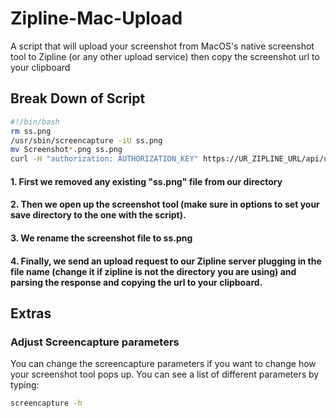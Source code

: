 # Zipline-Mac-Upload
A script that will upload your screenshot from MacOS's native screenshot tool to Zipline (or any other upload service) then copy the screenshot url to your clipboard

## Break Down of Script

```bash
#!/bin/bash
rm ss.png 
/usr/sbin/screencapture -iU ss.png
mv Screenshot*.png ss.png
curl -H "authorization: AUTHORIZATION_KEY" https://UR_ZIPLINE_URL/api/upload -F file=@/Users/USERNAME/zipline/ss.png -H "Content-Type: multipart/form-data" -H "Format: date" -H "Embed: true" | jq -r '.files[0]' | tr -d '\n' | pbcopy;
```
#### 1. First we removed any existing "ss.png" file from our directory
#### 2. Then we open up the screenshot tool (make sure in options to set your save directory to the one with the script).
#### 3. We rename the screenshot file to ss.png
#### 4. Finally, we send an upload request to our Zipline server plugging in the file name (change it if zipline is not the directory you are using) and parsing the response and copying the url to your clipboard.

## Extras

### Adjust Screencapture parameters

You can change the screencapture parameters if you want to change how your screenshot tool pops up. You can see a list of different parameters by typing:
```bash
screencapture -h
```


